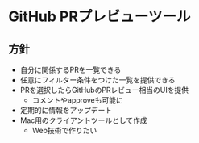 # GitHub PRプレビューツール

## 方針
- 自分に関係するPRを一覧できる
- 任意にフィルター条件をつけた一覧を提供できる
- PRを選択したらGitHubのPRレビュー相当のUIを提供
  - コメントやapproveも可能に
- 定期的に情報をアップデート
- Mac用のクライアントツールとして作成
  - Web技術で作りたい


